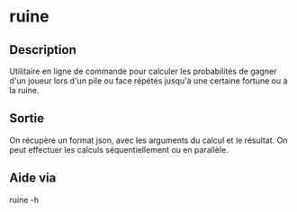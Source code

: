 # ruine

## Description
Utilitaire en ligne de commande pour calculer les probabilités de gagner d'un joueur lors d'un pile ou face répétés jusqu'à une certaine fortune ou à la ruine.

## Sortie
On récupère un format json, avec les arguments du calcul et le résultat. On peut effectuer les calculs séquentiellement ou en parallèle.

## Aide via
ruine -h
